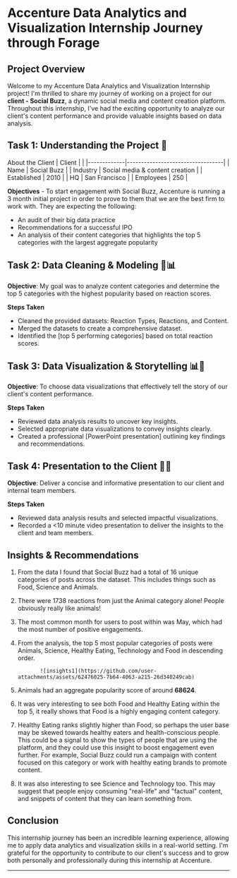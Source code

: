 # Accenture Data Analytics and Visualization Internship Journey through Forage

## Project Overview
Welcome to my Accenture Data Analytics and Visualization Internship project! I'm thrilled to share my journey of working on a project for our **client - Social Buzz**, a dynamic social media and content creation platform. Throughout this internship, I've had the exciting opportunity to analyze our client's content performance and provide valuable insights based on data analysis.

## Task 1: Understanding the Project 🧠

About the Client
| Client   |                             |
|-------------|----------------------------------|
| Name        | Social Buzz                      |
| Industry    | Social media & content creation  |
| Established | 2010                             |
| HQ          | San Francisco                    |
| Employees   | 250                              |

**Objectives** - To start engagement with Social Buzz, Accenture is running a 3 month initial project in order to prove to them that we are the best firm to work with. They are expecting the following: 
- An audit of their big data practice 
- Recommendations for a successful IPO 
- An analysis of their content categories that highlights the top 5 categories with the largest aggregate popularity

## Task 2: Data Cleaning & Modeling 🧹📊

**Objective**: My goal was to analyze content categories and determine the top 5 categories with the highest popularity based on reaction scores.

**Steps Taken**
- Cleaned the provided datasets: Reaction Types, Reactions, and Content.
- Merged the datasets to create a comprehensive dataset.
- Identified the [top 5 performing categories] based on total reaction scores.
  
## Task 3: Data Visualization & Storytelling 📊📖

**Objective**: To choose data visualizations that effectively tell the story of our client's content performance.

**Steps Taken**
- Reviewed data analysis results to uncover key insights.
- Selected appropriate data visualizations to convey insights clearly.
- Created a professional [PowerPoint presentation] outlining key findings and recommendations.
  
## Task 4: Presentation to the Client 🎥💼

**Objective**: Deliver a concise and informative presentation to our client and internal team members.

**Steps Taken**
- Reviewed data analysis results and selected impactful visualizations.
- Recorded a <10 minute video presentation to deliver the insights to the client and team members.

## Insights & Recommendations

1. From the data I found that Social Buzz had a total of 16 unique categories of posts across the dataset. This includes things such as Food, Science and
Animals.

2. There were 1738 reactions from just the Animal category alone! People obviously really like animals!

3. The most common month for users to post within was May, which had the most number of positive engagements.

4. From the analysis, the top 5 most popular categories of posts were Animals, Science, Healthy Eating, Technology and Food in descending
order. 

              ![insights1](https://github.com/user-attachments/assets/62476025-7b64-4063-a215-26d340249cab)


5. Animals had an aggregate popularity score of around **68624**. 

6. It was very interesting to see both Food and Healthy Eating within the top 5, it really shows
that Food is a highly engaging content category. 

7. Healthy Eating ranks slightly higher than Food, so perhaps the user base may be skewed towards healthy eaters and health-conscious people. This could be a signal to show the types of people that are using the platform, and they could use this insight to boost engagement even further. For example, Social Buzz could run a campaign with content focused on this category or work with healthy eating brands to promote content.

8. It was also interesting to see Science and Technology too. This may suggest that people enjoy consuming "real-life" and "factual" content, and snippets of content that they can learn something from.
  
## Conclusion

This internship journey has been an incredible learning experience, allowing me to apply data analytics and visualization skills in a real-world setting. I'm grateful for the opportunity to contribute to our client's success and to grow both personally and professionally during this internship at Accenture.

---
